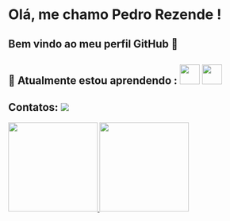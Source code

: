 # Olá, me chamo Pedro Rezende ! 
## Bem vindo ao meu perfil GitHub 👋
## 🌱 Atualmente estou aprendendo : <img src="https://cdn.jsdelivr.net/gh/devicons/devicon@latest/icons/html5/html5-original.svg" width="40" height="40" /> <img src="https://cdn.jsdelivr.net/gh/devicons/devicon@latest/icons/javascript/javascript-original.svg" width="40" height="40" />
## Contatos: <a href="https://www.linkedin.com/in/pedro-rezende-b3303231b/" target="_blank"><img loading="lazy" src="https://img.shields.io/badge/-LinkedIn-%230077B5?style=for-the-badge&logo=linkedin&logoColor=white" target="_blank"></a>   
<div>

<div>
<a href="https://github.com/Prttrem0rginal">
<img loading="lazy" height="180em" src="https://github-readme-stats.vercel.app/api/top-langs/?username=Prttrem0rginal&layout=compact&langs_count=7&theme=dracula"/>
<img loading="lazy" height="180em" src="https://github-readme-stats.vercel.app/api?username=Prttrem0rginal&show_icons=true&theme=dracula&include_all_commits=true&count_private=true"/>
</div>
          

<!--
**Prttrem0rginal/Prttrem0rginal** is a ✨ _special_ ✨ repository because its `README.md` (this file) appears on your GitHub profile.

Here are some ideas to get you started:

- 🔭 I’m currently working on ...
- 🌱 I’m currently learning ...
- 👯 I’m looking to collaborate on ...
- 🤔 I’m looking for help with ...
- 💬 Ask me about ...
- 📫 How to reach me: ...
- 😄 Pronouns: ...
- ⚡ Fun fact: ...
-->
